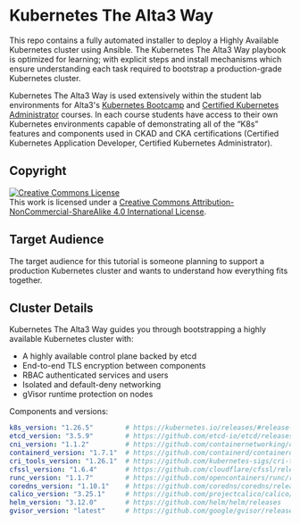# Kubernetes The Alta3 Way

This repo contains a fully automated installer to deploy a Highly Available Kubernetes cluster using Ansible.  The Kubernetes The Alta3 Way playbook is optimized for learning; with explicit steps and install mechanisms which ensure understanding each task required to bootstrap a production-grade Kubernetes cluster.

Kubernetes The Alta3 Way is used extensively within the student lab environments for Alta3's [Kubernetes Bootcamp](https://alta3.com/overview-kubernetes-ckad) and [Certified Kubernetes Administrator](https://alta3.com/overview-cka-training) courses.  In each course students have access to their own Kubernetes environments capable of demonstrating all of the “K8s” features and components used in CKAD and CKA certifications (Certified Kubernetes Application Developer, Certified Kubernetes Administrator).

## Copyright

<a rel="license" href="http://creativecommons.org/licenses/by-nc-sa/4.0/"><img alt="Creative Commons License" style="border-width:0" src="https://i.creativecommons.org/l/by-nc-sa/4.0/88x31.png" /></a><br />This work is licensed under a <a rel="license" href="http://creativecommons.org/licenses/by-nc-sa/4.0/">Creative Commons Attribution-NonCommercial-ShareAlike 4.0 International License</a>.

## Target Audience

The target audience for this tutorial is someone planning to support a production Kubernetes cluster and wants to understand how everything fits together.

## Cluster Details

Kubernetes The Alta3 Way guides you through bootstrapping a highly available Kubernetes cluster with:
* A highly available control plane backed by etcd
* End-to-end TLS encryption between components
* RBAC authenticated services and users
* Isolated and default-deny networking
* gVisor runtime protection on nodes

Components and versions:

```yaml
k8s_version: "1.26.5"        # https://kubernetes.io/releases/#release-v1-26
etcd_version: "3.5.9"        # https://github.com/etcd-io/etcd/releases
cni_version: "1.1.2"         # https://github.com/containernetworking/cni/releases
containerd_version: "1.7.1"  # https://github.com/containerd/containerd/releases
cri_tools_version: "1.26.1"  # https://github.com/kubernetes-sigs/cri-tools/releases
cfssl_version: "1.6.4"       # https://github.com/cloudflare/cfssl/releases
runc_version: "1.1.7"        # https://github.com/opencontainers/runc/releases
coredns_version: "1.10.1"    # https://github.com/coredns/coredns/releases
calico_version: "3.25.1"     # https://github.com/projectcalico/calico/releases
helm_version: "3.12.0"       # https://github.com/helm/helm/releases
gvisor_version: "latest"     # https://github.com/google/gvisor/releases
```
